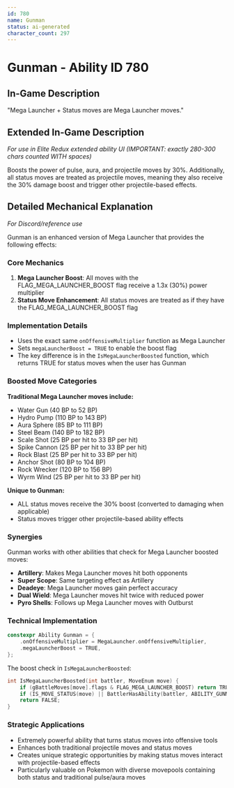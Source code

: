 ```yaml
---
id: 780
name: Gunman
status: ai-generated
character_count: 297
---
```


# Gunman - Ability ID 780

## In-Game Description
"Mega Launcher + Status moves are Mega Launcher moves."

## Extended In-Game Description
*For use in Elite Redux extended ability UI (IMPORTANT: exactly 280-300 chars counted WITH spaces)*

Boosts the power of pulse, aura, and projectile moves by 30%. Additionally, all status moves are treated as projectile moves, meaning they also receive the 30% damage boost and trigger other projectile-based effects.

## Detailed Mechanical Explanation
*For Discord/reference use*

Gunman is an enhanced version of Mega Launcher that provides the following effects:

### Core Mechanics
1. **Mega Launcher Boost**: All moves with the FLAG_MEGA_LAUNCHER_BOOST flag receive a 1.3x (30%) power multiplier
2. **Status Move Enhancement**: All status moves are treated as if they have the FLAG_MEGA_LAUNCHER_BOOST flag

### Implementation Details
- Uses the exact same `onOffensiveMultiplier` function as Mega Launcher
- Sets `megaLauncherBoost = TRUE` to enable the boost flag
- The key difference is in the `IsMegaLauncherBoosted` function, which returns TRUE for status moves when the user has Gunman

### Boosted Move Categories
**Traditional Mega Launcher moves include:**
- Water Gun (40 BP to 52 BP)
- Hydro Pump (110 BP to 143 BP)
- Aura Sphere (85 BP to 111 BP)
- Steel Beam (140 BP to 182 BP)
- Scale Shot (25 BP per hit to 33 BP per hit)
- Spike Cannon (25 BP per hit to 33 BP per hit)
- Rock Blast (25 BP per hit to 33 BP per hit)
- Anchor Shot (80 BP to 104 BP)
- Rock Wrecker (120 BP to 156 BP)
- Wyrm Wind (25 BP per hit to 33 BP per hit)

**Unique to Gunman:**
- ALL status moves receive the 30% boost (converted to damaging when applicable)
- Status moves trigger other projectile-based ability effects

### Synergies
Gunman works with other abilities that check for Mega Launcher boosted moves:
- **Artillery**: Makes Mega Launcher moves hit both opponents
- **Super Scope**: Same targeting effect as Artillery
- **Deadeye**: Mega Launcher moves gain perfect accuracy
- **Dual Wield**: Mega Launcher moves hit twice with reduced power
- **Pyro Shells**: Follows up Mega Launcher moves with Outburst

### Technical Implementation
```cpp
constexpr Ability Gunman = {
    .onOffensiveMultiplier = MegaLauncher.onOffensiveMultiplier,
    .megaLauncherBoost = TRUE,
};
```

The boost check in `IsMegaLauncherBoosted`:
```cpp
int IsMegaLauncherBoosted(int battler, MoveEnum move) {
    if (gBattleMoves[move].flags & FLAG_MEGA_LAUNCHER_BOOST) return TRUE;
    if (IS_MOVE_STATUS(move) || BattlerHasAbility(battler, ABILITY_GUNMAN, FALSE)) return TRUE;
    return FALSE;
}
```

### Strategic Applications
- Extremely powerful ability that turns status moves into offensive tools
- Enhances both traditional projectile moves and status moves
- Creates unique strategic opportunities by making status moves interact with projectile-based effects
- Particularly valuable on Pokemon with diverse movepools containing both status and traditional pulse/aura moves